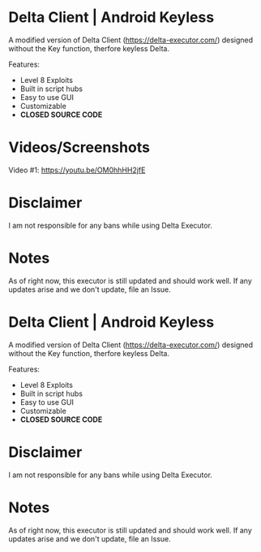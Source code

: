 
# Delta Client | Android Keyless

A modified version of Delta Client (https://delta-executor.com/) designed without the Key function, therfore keyless Delta.

Features:
- Level 8 Exploits
- Built in script hubs
- Easy to use GUI
- Customizable
- **CLOSED SOURCE CODE**

# Videos/Screenshots
Video #1: https://youtu.be/OM0hhHH2jfE

# Disclaimer
I am not responsible for any bans while using Delta Executor.


# Notes
As of right now, this executor is still updated and should work well. If any updates arise and we don't update, file an Issue.
# Delta Client | Android Keyless

A modified version of Delta Client (https://delta-executor.com/) designed without the Key function, therfore keyless Delta.

Features:
- Level 8 Exploits
- Built in script hubs
- Easy to use GUI
- Customizable
- **CLOSED SOURCE CODE**

# Disclaimer
I am not responsible for any bans while using Delta Executor.


# Notes
As of right now, this executor is still updated and should work well. If any updates arise and we don't update, file an Issue.
